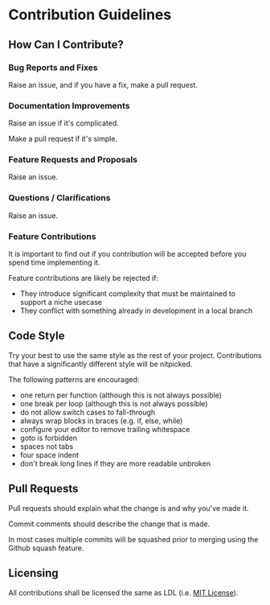 Contribution Guidelines
=======================

## How Can I Contribute?

### Bug Reports and Fixes

Raise an issue, and if you have a fix, make a pull request.

### Documentation Improvements

Raise an issue if it's complicated.

Make a pull request if it's simple.

### Feature Requests and Proposals

Raise an issue.

### Questions / Clarifications

Raise an issue.

### Feature Contributions

It is important to find out if you contribution will be accepted before
you spend time implementing it.

Feature contributions are likely be rejected if:

- They introduce significant complexity that must be maintained to support a niche usecase
- They conflict with something already in development in a local branch

## Code Style

Try your best to use the same style as the rest of your project. Contributions that
have a significantly different style will be nitpicked.

The following patterns are encouraged:

- one return per function (although this is not always possible)
- one break per loop (although this is not always possible)
- do not allow switch cases to fall-through
- always wrap blocks in braces (e.g. if, else, while)
- configure your editor to remove trailing whitespace
- goto is forbidden
- spaces not tabs
- four space indent
- don't break long lines if they are more readable unbroken

## Pull Requests

Pull requests should explain what the change is and why you've made it.

Commit comments should describe the change that is made.

In most cases multiple commits will be squashed prior to merging using
the Github squash feature.

## Licensing

All contributions shall be licensed the same as LDL (i.e. [MIT License](LICENSE)).

